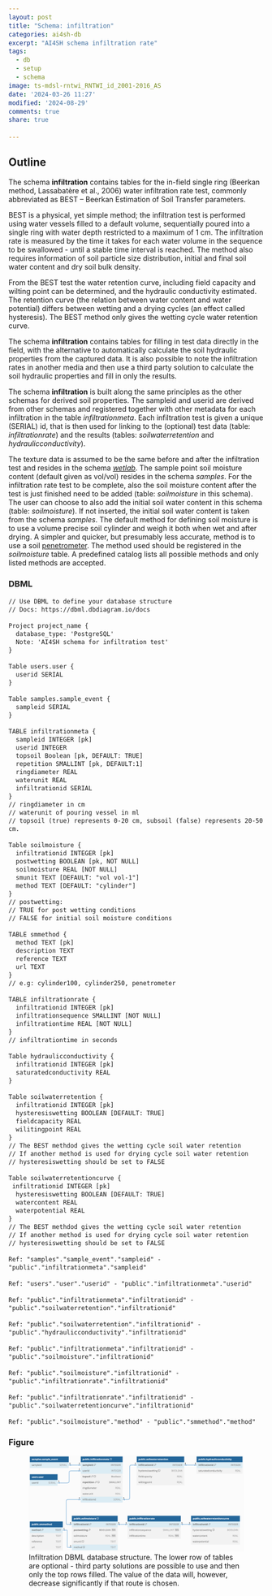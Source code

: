```yaml
---
layout: post
title: "Schema: infiltration"
categories: ai4sh-db
excerpt: "AI4SH schema infiltration rate"
tags:
  - db
  - setup
  - schema
image: ts-mdsl-rntwi_RNTWI_id_2001-2016_AS
date: '2024-03-26 11:27'
modified: '2024-08-29'
comments: true
share: true

---
```


## Outline

The schema **infiltration** contains tables for the in-field single ring (Beerkan method, Lassabatère et al., 2006) water infiltration rate test, commonly abbreviated as BEST – Beerkan Estimation of Soil Transfer parameters.

BEST is a physical, yet simple method; the infiltration test is performed using water vessels filled to a default volume, sequentially poured into a single ring with water depth restricted to a maximum of 1 cm. The infiltration rate is measured by the time it takes for each water volume in the sequence to be swallowed - until a stable time interval is reached. The method also requires information of soil particle size distribution, initial and final soil water content and dry soil bulk density.

From the BEST test the water retention curve, including field capacity and wilting point can be determined, and the hydraulic conductivity estimated. The retention curve (the relation between water content and water potential) differs between wetting and a drying cycles (an effect called hysteresis). The BEST method only gives the wetting cycle water retention curve.

The schema **infiltration** contains tables for filling in test data directly in the field, with the alternative to automatically calculate the soil hydraulic properties from the captured data. It is also possible to note the infiltration rates in another media and then use a third party solution to calculate the soil hydraulic properties and fill in only the results.

The schema **infiltration** is built along the same principles as the other schemas for derived soil properties. The sampleid and userid are derived from other schemas and registered together with other metadata for each infiltration in the table _infiltrationmeta_. Each infiltration test is given a unique (SERIAL) id, that is then used for linking to the (optional) test data (table: _infiltrationrate_) and the results (tables: _soilwaterretention_ and _hydraulicconductivity_).

The texture data is assumed to be the same before and after the infiltration test and resides in the schema [_wetlab_](../ai4sh-db_wetlab/). The sample point soil moisture content (default given as vol/vol) resides in the schema _samples_. For the infiltration rate test to be complete, also the soil moisture content after the test is just finished need to be added (table: _soilmoisture_ in this schema). The user can choose to also add the initial soil water content in this schema (table: _soilmoisture_). If not inserted, the initial soil water content is taken from the schema _samples_. The default method for defining soil moisture is to use a volume precise soil cylinder and weigh it both when wet and after drying. A simpler and quicker, but presumably less accurate, method is to use a soil [penetrometer](..ai4sh-db_penetrometer/). The method used should be registered in the _soilmoisture_ table. A predefined catalog lists all possible methods and only listed methods are accepted.

### DBML

```
// Use DBML to define your database structure
// Docs: https://dbml.dbdiagram.io/docs

Project project_name {
  database_type: 'PostgreSQL'
  Note: 'AI4SH schema for infiltration test'
}

Table users.user {
  userid SERIAL
}

Table samples.sample_event {
  sampleid SERIAL
}

TABLE infiltrationmeta {
  sampleid INTEGER [pk]
  userid INTEGER
  topsoil Boolean [pk, DEFAULT: TRUE]
  repetition SMALLINT [pk, DEFAULT:1]
  ringdiameter REAL
  waterunit REAL
  infiltrationid SERIAL
}
// ringdiameter in cm
// waterunit of pouring vessel in ml
// topsoil (true) represents 0-20 cm, subsoil (false) represents 20-50 cm.

Table soilmoisture {
  infiltrationid INTEGER [pk]
  postwetting BOOLEAN [pk, NOT NULL]
  soilmoisture REAL [NOT NULL]
  smunit TEXT [DEFAULT: "vol vol-1"]
  method TEXT [DEFAULT: "cylinder"]
}
// postwetting:
// TRUE for post wetting conditions
// FALSE for initial soil moisture conditions

TABLE smmethod {
  method TEXT [pk]
  description TEXT
  reference TEXT
  url TEXT
}
// e.g: cylinder100, cylinder250, penetrometer

TABLE infiltrationrate {
  infiltrationid INTEGER [pk]
  infiltrationsequence SMALLINT [NOT NULL]
  infiltrationtime REAL [NOT NULL]
}
// infiltrationtime in seconds

Table hydraulicconductivity {
  infiltrationid INTEGER [pk]
  saturatedconductivity REAL
}

Table soilwaterretention {
  infiltrationid INTEGER [pk]
  hysteresiswetting BOOLEAN [DEFAULT: TRUE]
  fieldcapacity REAL
  wilitingpoint REAL
}
// The BEST methdod gives the wetting cycle soil water retention
// If another method is used for drying cycle soil water retention
// hysteresiswetting should be set to FALSE

Table soilwaterretentioncurve {
 infiltrationid INTEGER [pk]
  hysteresiswetting BOOLEAN [DEFAULT: TRUE]
  watercontent REAL
  waterpotential REAL
}
// The BEST methdod gives the wetting cycle soil water retention
// If another method is used for drying cycle soil water retention
// hysteresiswetting should be set to FALSE

Ref: "samples"."sample_event"."sampleid" - "public"."infiltrationmeta"."sampleid"

Ref: "users"."user"."userid" - "public"."infiltrationmeta"."userid"

Ref: "public"."infiltrationmeta"."infiltrationid" - "public"."soilwaterretention"."infiltrationid"

Ref: "public"."soilwaterretention"."infiltrationid" - "public"."hydraulicconductivity"."infiltrationid"

Ref: "public"."infiltrationmeta"."infiltrationid" - "public"."soilmoisture"."infiltrationid"

Ref: "public"."soilmoisture"."infiltrationid" - "public"."infiltrationrate"."infiltrationid"

Ref: "public"."infiltrationrate"."infiltrationid" - "public"."soilwaterretentioncurve"."infiltrationid"

Ref: "public"."soilmoisture"."method" - "public"."smmethod"."method"
```

### Figure

<figure>
<a href="../../images/DBML_schema-infiltration.png">
<img src="../../images/DBML_schema-infiltration.png"></a>
<figcaption>Infiltration DBML database structure. The lower row of tables are optional - third party solutions are possible to use and then only the top rows filled. The value of the data will, however, decrease significantly if that route is chosen.</figcaption>
</figure>
